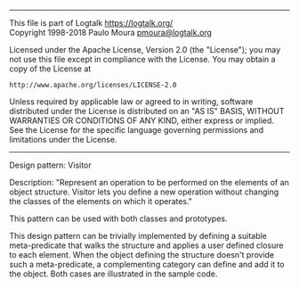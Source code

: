 ________________________________________________________________________

This file is part of Logtalk <https://logtalk.org/>  
Copyright 1998-2018 Paulo Moura <pmoura@logtalk.org>

Licensed under the Apache License, Version 2.0 (the "License");
you may not use this file except in compliance with the License.
You may obtain a copy of the License at

    http://www.apache.org/licenses/LICENSE-2.0

Unless required by applicable law or agreed to in writing, software
distributed under the License is distributed on an "AS IS" BASIS,
WITHOUT WARRANTIES OR CONDITIONS OF ANY KIND, either express or implied.
See the License for the specific language governing permissions and
limitations under the License.
________________________________________________________________________


Design pattern:
	Visitor

Description:
	"Represent an operation to be performed on the elements of an
	object structure. Visitor lets you define a new operation without
	changing the classes of the elements on which it operates."

This pattern can be used with both classes and prototypes.

This design pattern can be trivially implemented by defining a suitable
meta-predicate that walks the structure and applies a user defined
closure to each element. When the object defining the structure doesn't
provide such a meta-predicate, a complementing category can define and
add it to the object. Both cases are illustrated in the sample code.
